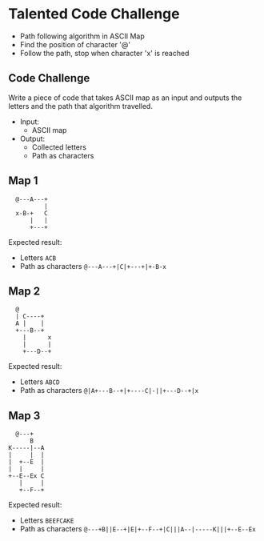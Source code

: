 # Talented Code Challenge

- Path following algorithm in ASCII Map
- Find the position of character '@'
- Follow the path, stop when character 'x' is reached

## Code Challenge

Write a piece of code that takes ASCII map as an input and outputs the letters and the path that algorithm travelled.

  - Input: 
    - ASCII map
  - Output:
    - Collected letters
    - Path as characters

## Map 1

```
  @---A---+
          |
  x-B-+   C
      |   |
      +---+
```

Expected result: 
- Letters ```ACB```
- Path as characters ```@---A---+|C|+---+|+-B-x```

## Map 2

```
  @
  | C----+
  A |    |
  +---B--+
    |      x
    |      |
    +---D--+
```

Expected result: 
- Letters ```ABCD```
- Path as characters ```@|A+---B--+|+----C|-||+---D--+|x```

## Map 3

```
  @---+
      B
K-----|--A
|     |  |
|  +--E  |
|  |     |
+--E--Ex C
   |     |
   +--F--+
 ```

Expected result: 
- Letters ```BEEFCAKE```
- Path as characters ```@---+B||E--+|E|+--F--+|C|||A--|-----K|||+--E--Ex```
